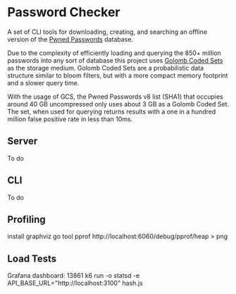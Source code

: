 # Password Checker

A set of CLI tools for downloading, creating, and searching an offline version of
the [Pwned Passwords](https://haveibeenpwned.com/Passwords) database.

Due to the complexity of efficiently loading and querying the 850+ million passwords into any sort
of database this project uses [Golomb Coded Sets](https://giovanni.bajo.it/post/47119962313/golomb-coded-sets-smaller-than-bloom-filters)
as the storage medium. Golomb Coded Sets are a probabilistic data structure similar to bloom filters,
but with a more compact memory footprint and a slower query time.

With the usage of GCS, the Pwned Passwords v8 list (SHA1) that occupies around 40 GB uncompressed 
only uses about 3 GB as a Golomb Coded Set. The set, when used for querying returns results with a
one in a hundred million false positive rate in less than 10ms.

## Server

To do

## CLI

To do

## Profiling
install graphviz
go tool pprof http://localhost:6060/debug/pprof/heap > png

## Load Tests
Grafana dashboard: 13861
k6 run -o statsd -e API_BASE_URL="http://localhost:3100" hash.js
